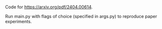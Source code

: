 Code for https://arxiv.org/pdf/2404.00614.

Run main.py with flags of choice (specified in args.py) to reproduce paper experiments.

